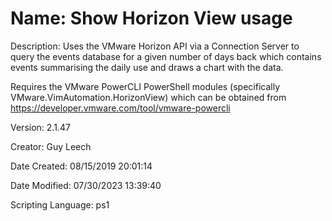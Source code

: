 ﻿# Name: Show Horizon View usage

Description: Uses the VMware Horizon API via a Connection Server to query the events database for a given number of days back which contains events summarising the daily use and draws a chart with the data.

Requires the VMware PowerCLI PowerShell modules (specifically VMware.VimAutomation.HorizonView) which can be obtained from https://developer.vmware.com/tool/vmware-powercli

Version: 2.1.47

Creator: Guy Leech

Date Created: 08/15/2019 20:01:14

Date Modified: 07/30/2023 13:39:40

Scripting Language: ps1

